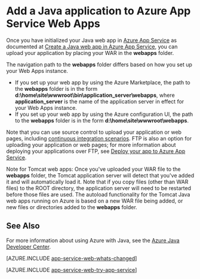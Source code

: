 <properties
    pageTitle="Add a Java application to Azure App Service Web Apps"
    description="This tutorial shows you how to add a page or application to your instance of Azure App Service Web Apps that is already configured to use Java."
    services="app-service\web"
    documentationcenter="java"
    author="rmcmurray"
    manager="erikre"
    editor="" />
<tags
    ms.assetid="9b46528b-e2d0-4f26-b8d7-af94bd8c31ef"
    ms.service="app-service-web"
    ms.workload="web"
    ms.tgt_pltfrm="na"
    ms.devlang="Java"
    ms.topic="article"
    ms.date="10/19/2016"
    wacn.date=""
    ms.author="robmcm" />

# Add a Java application to Azure App Service Web Apps
Once you have initialized your Java web app in [Azure App Service][Azure App Service] as documented at [Create a Java web app in Azure App Service](/documentation/articles/web-sites-java-get-started/), you can upload your application by placing your WAR in the **webapps** folder.

The navigation path to the **webapps** folder differs based on how you set up your Web Apps instance.

* If you set up your web app by using the Azure Marketplace, the path to the **webapps** folder is in the form **d:\home\site\wwwroot\bin\application\_server\webapps**, where **application\_server** is the name of the application server in effect for your Web Apps instance. 
* If you set up your web app by using the Azure configuration UI, the path to the **webapps** folder is in the form **d:\home\site\wwwroot\webapps**. 

Note that you can use source control to upload your application or web pages, including [continuous integration scenarios](/documentation/articles/app-service-continuous-deployment/). FTP is also an option for uploading your application or web pages; for more information about deploying your applications over FTP, see [Deploy your app to Azure App Service].

Note for Tomcat web apps: Once you've uploaded your WAR file to the **webapps** folder, the Tomcat application server will detect that you've added it and will automatically load it. Note that if you copy files (other than WAR files) to the ROOT directory, the application server will need to be restarted before those files are used. The autoload functionality for the Tomcat Java web apps running on Azure is based on a new WAR file being added, or new files or directories added to the **webapps** folder. 

## <a name="see-also"></a> See Also
For more information about using Azure with Java, see the [Azure Java Developer Center].

[AZURE.INCLUDE [app-service-web-whats-changed](../../includes/app-service-web-whats-changed.md)]

[AZURE.INCLUDE [app-service-web-try-app-service](../../includes/app-service-web-try-app-service.md)]

<!-- URL List -->

[Azure Java Developer Center]: /develop/java/
[Azure App Service]: /documentation/articles/app-service-changes-existing-services/
[Deploy your app to Azure App Service]: /documentation/articles/web-sites-deploy/
